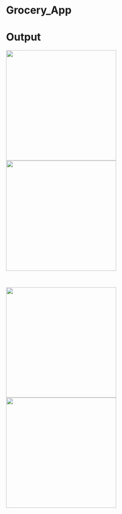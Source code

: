 # Grocery_App

# Output

<p float="center">
  <img src="https://user-images.githubusercontent.com/77453811/134190996-d0c6432d-7146-499e-a936-bedaf0a2d4f8.jpeg" width="300" />
  <img src="https://user-images.githubusercontent.com/77453811/134191001-bdbdd8fb-d871-4adc-8db9-9efb2e2d20b2.jpeg" width="300" /> 
</p>

</br>

<p float="left">
  <img src="https://user-images.githubusercontent.com/77453811/134190981-25995bd8-8163-4fb5-b10b-3d4914087304.jpeg" width="300" />
  <img src="https://user-images.githubusercontent.com/77453811/134190992-931882e9-5c87-4b42-8ecf-848d4f10c379.jpeg" width="300" /> 
</p>

